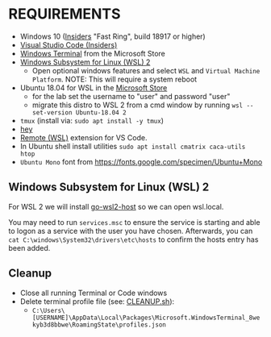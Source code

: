 # REQUIREMENTS

- Windows 10 ([Insiders](https://insider.windows.com/en-us/previews-highlights/) "Fast Ring", build 18917 or higher)
- [Visual Studio Code (Insiders)](https://code.visualstudio.com/insiders)
- [Windows Terminal](https://github.com/microsoft/terminal) from the Microsoft Store
- [Windows Subsystem for Linux (WSL) 2](https://aka.ms/wsl2)
  - Open optional windows features and select `WSL` and `Virtual Machine Platform`.  NOTE: This will require a system reboot
- Ubuntu 18.04 for WSL in the [Microsoft Store](https://www.microsoft.com/en-us/p/ubuntu-1804-lts/9n9tngvndl3q)
    - for the lab set the username to "user" and password "user"
    - migrate this distro to WSL 2 from a cmd window by running  `wsl --set-version Ubuntu-18.04 2` 
- `tmux` (install via: `sudo apt install -y tmux`)
- [hey](https://github.com/rakyll/hey)
- [Remote (WSL)](https://marketplace.visualstudio.com/items?itemName=ms-vscode-remote.remote-wsl) extension for VS Code.
- In Ubuntu shell install utilities `sudo apt install cmatrix caca-utils htop`
- `Ubuntu Mono` font from <https://fonts.google.com/specimen/Ubuntu+Mono>

## Windows Subsystem for Linux (WSL) 2

For WSL 2 we will install [go-wsl2-host](https://github.com/shayne/go-wsl2-host) so we can open wsl.local.

You may need to run `services.msc` to ensure the service is starting and able to logon as a service with the user you have chosen. Afterwards, you can `cat C:\windows\System32\drivers\etc\hosts` to confirm the hosts entry has been added.

## Cleanup
- Close all running Terminal or Code windows
- Delete terminal profile file (see: [CLEANUP.sh](CLEANUP.sh)): 
  - ```C:\Users\[USERNAME]\AppData\Local\Packages\Microsoft.WindowsTerminal_8wekyb3d8bbwe\RoamingState\profiles.json```
